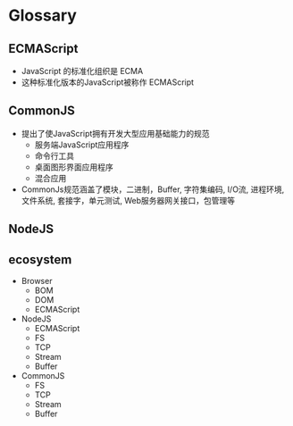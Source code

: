 # Glossary

## ECMAScript

- JavaScript 的标准化组织是 ECMA
- 这种标准化版本的JavaScript被称作 ECMAScript

## CommonJS

- 提出了使JavaScript拥有开发大型应用基础能力的规范
  - 服务端JavaScript应用程序
  - 命令行工具
  - 桌面图形界面应用程序
  - 混合应用
- CommonJs规范涵盖了模块，二进制，Buffer, 字符集编码, I/O流, 进程环境, 文件系统, 套接字，单元测试, Web服务器网关接口，包管理等

## NodeJS

## ecosystem

- Browser
  - BOM
  - DOM
  - ECMAScript
- NodeJS
  - ECMAScript
  - FS
  - TCP
  - Stream
  - Buffer
- CommonJS
  - FS
  - TCP
  - Stream
  - Buffer

